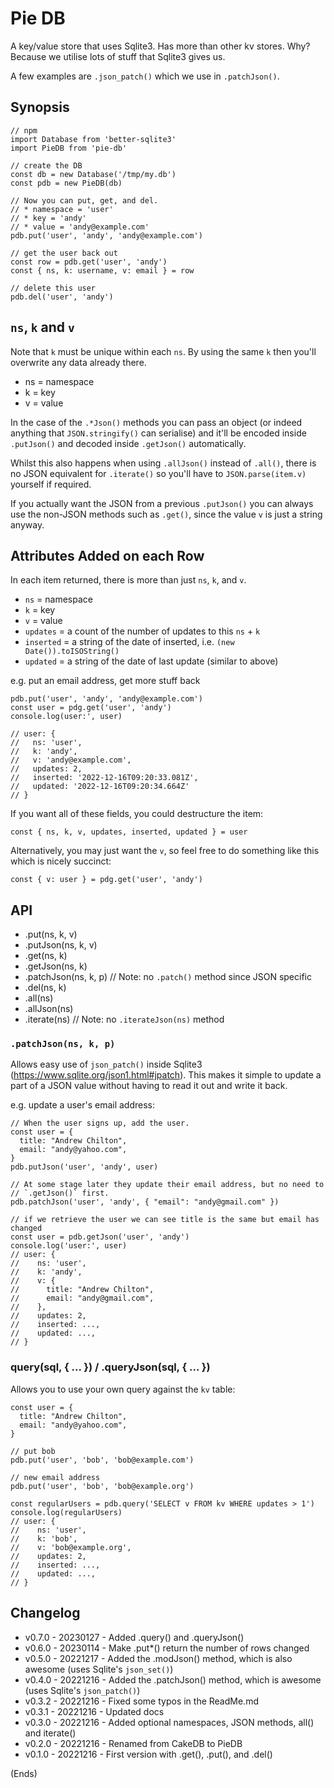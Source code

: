 # Pie DB

A key/value store that uses Sqlite3. Has more than other kv stores. Why?
Because we utilise lots of stuff that Sqlite3 gives us.

A few examples are `.json_patch()` which we use in `.patchJson()`.

## Synopsis

```
// npm
import Database from 'better-sqlite3'
import PieDB from 'pie-db'

// create the DB
const db = new Database('/tmp/my.db')
const pdb = new PieDB(db)

// Now you can put, get, and del.
// * namespace = 'user'
// * key = 'andy'
// * value = 'andy@example.com'
pdb.put('user', 'andy', 'andy@example.com')

// get the user back out
const row = pdb.get('user', 'andy')
const { ns, k: username, v: email } = row

// delete this user
pdb.del('user', 'andy')
```

## `ns`, `k` and `v`

Note that `k` must be unique within each `ns`. By using the same `k` then
you'll overwrite any data already there.

* ns = namespace
* k = key
* v = value

In the case of the `.*Json()` methods you can pass an object (or indeed
anything that `JSON.stringify()` can serialise) and it'll be encoded inside
`.putJson()` and decoded inside `.getJson()` automatically.

Whilst this also happens when using `.allJson()` instead of `.all()`, there is
no JSON equivalent for `.iterate()` so you'll have to `JSON.parse(item.v)`
yourself if required.

If you actually want the JSON from a previous `.putJson()` you can always use
the non-JSON methods such as `.get()`, since the value `v` is just a string
anyway.

## Attributes Added on each Row

In each item returned, there is more than just `ns`, `k`, and `v`.

* `ns` = namespace
* `k` = key
* `v` = value
* `updates` = a count of the number of updates to this `ns` + `k`
* `inserted` = a string of the date of inserted, i.e. `(new Date()).toISOString()`
* `updated` = a string of the date of last update (similar to above)

e.g. put an email address, get more stuff back

```
pdb.put('user', 'andy', 'andy@example.com')
const user = pdg.get('user', 'andy')
console.log(user:', user)

// user: {
//   ns: 'user',
//   k: 'andy',
//   v: 'andy@example.com',
//   updates: 2,
//   inserted: '2022-12-16T09:20:33.081Z',
//   updated: '2022-12-16T09:20:34.664Z'
// }
```

If you want all of these fields, you could destructure the item:

```
const { ns, k, v, updates, inserted, updated } = user
```

Alternatively, you may just want the `v`, so feel free to do something like
this which is nicely succinct:

```
const { v: user } = pdg.get('user', 'andy')
```

## API

* .put(ns, k, v)
* .putJson(ns, k, v)
* .get(ns, k)
* .getJson(ns, k)
* .patchJson(ns, k, p) // Note: no `.patch()` method since JSON specific
* .del(ns, k)
* .all(ns)
* .allJson(ns)
* .iterate(ns) // Note: no `.iterateJson(ns)` method

### `.patchJson(ns, k, p)`

Allows easy use of `json_patch()` inside Sqlite3
(https://www.sqlite.org/json1.html#jpatch). This makes it simple to update a
part of a JSON value without having to read it out and write it back.

e.g. update a user's email address:

```
// When the user signs up, add the user.
const user = {
  title: "Andrew Chilton",
  email: "andy@yahoo.com",
}
pdb.putJson('user', 'andy', user)

// At some stage later they update their email address, but no need to
// `.getJson()` first.
pdb.patchJson('user', 'andy', { "email": "andy@gmail.com" })

// if we retrieve the user we can see title is the same but email has changed
const user = pdb.getJson('user', 'andy')
console.log('user:', user)
// user: {
//    ns: 'user',
//    k: 'andy',
//    v: {
//      title: "Andrew Chilton",
//      email: "andy@gmail.com",
//    },
//    updates: 2,
//    inserted: ...,
//    updated: ...,
// }
```

### query(sql, { ... }) / .queryJson(sql, { ... })

Allows you to use your own query against the `kv` table:

```
const user = {
  title: "Andrew Chilton",
  email: "andy@yahoo.com",
}

// put bob
pdb.put('user', 'bob', 'bob@example.com')

// new email address
pdb.put('user', 'bob', 'bob@example.org')

const regularUsers = pdb.query('SELECT v FROM kv WHERE updates > 1')
console.log(regularUsers)
// user: {
//    ns: 'user',
//    k: 'bob',
//    v: 'bob@example.org',
//    updates: 2,
//    inserted: ...,
//    updated: ...,
// }
```

## Changelog

* v0.7.0 - 20230127 - Added .query() and .queryJson()
* v0.6.0 - 20230114 - Make .put*() return the number of rows changed
* v0.5.0 - 20221217 - Added the .modJson() method, which is also awesome (uses Sqlite's `json_set()`)
* v0.4.0 - 20221216 - Added the .patchJson() method, which is awesome (uses Sqlite's `json_patch()`)
* v0.3.2 - 20221216 - Fixed some typos in the ReadMe.md
* v0.3.1 - 20221216 - Updated docs
* v0.3.0 - 20221216 - Added optional namespaces, JSON methods, all() and iterate()
* v0.2.0 - 20221216 - Renamed from CakeDB to PieDB
* v0.1.0 - 20221216 - First version with .get(), .put(), and .del()

(Ends)
